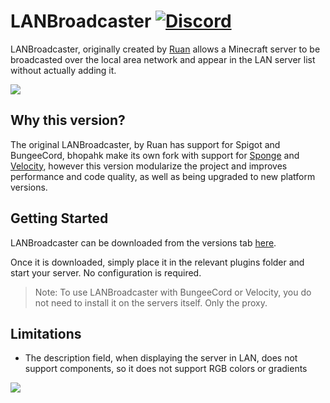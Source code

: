 # LANBroadcaster [![Discord](https://img.shields.io/discord/899740810956910683?color=7289da&label=Discord)](https://discord.gg/5NMMzK5mAn)
LANBroadcaster, originally created by [Ruan](https://gitlab.com/ruany/) allows a Minecraft
server to be broadcasted over the local area network and appear in the LAN server list without actually adding it.

![](https://cdn.modrinth.com/data/Y6nlCg58/images/ac8486196b79e080a8ef2584c666a40e13a86200.png)

## Why this version?
The original LANBroadcaster, by Ruan has support for Spigot and BungeeCord, bhopahk make its own fork with support for [Sponge](https://spongepowered.org/) and [Velocity](https://velocitypowered.com/),
however this version modularize the project and improves performance and code quality, as well as being upgraded to new platform versions.

## Getting Started
LANBroadcaster can be downloaded from the versions tab [here](https://modrinth.com/mod/lanbroadcaster/versions).

Once it is downloaded, simply place it in the relevant plugins folder and start your server. No configuration is required.

> Note: To use LANBroadcaster with BungeeCord or Velocity, you do not need to install it on the servers itself. Only the proxy.

## Limitations
- The description field, when displaying the server in LAN, does not support components, so it does not support RGB colors or gradients

![](https://cdn.modrinth.com/data/Y6nlCg58/images/a838d075511714e1640f5f0a40cd734222c8e1c0.png)
